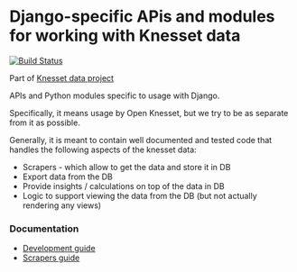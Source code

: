 # Django-specific APis and modules for working with Knesset data

[![Build Status](https://travis-ci.org/hasadna/knesset-data-django.svg?branch=master)](https://travis-ci.org/hasadna/knesset-data-django)

Part of [Knesset data project](https://github.com/hasadna/knesset-data/)

APIs and Python modules specific to usage with Django.

Specifically, it means usage by Open Knesset, but we try to be as separate from it as possible.

Generally, it is meant to contain well documented and tested code that handles the following aspects of the knesset data:

* Scrapers - which allow to get the data and store it in DB
* Export data from the DB
* Provide insights / calculations on top of the data in DB
* Logic to support viewing the data from the DB (but not actually rendering any views)

### Documentation

* [Development guide](/DEVELOPMENT.md)
* [Scrapers guide](/SCRAPERS.md)
